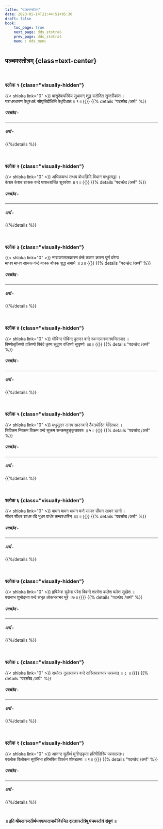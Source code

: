 ```yaml
---
title: "पञ्चमस्तोत्रम्‌"
date: 2023-05-14T21:44:51+05:30
draft: false
book:
    toc_page: true
    next_page: dds_stotra6
    prev_page: dds_stotra4
    menu : dds_menu
---
```


## पञ्चमस्तोत्रम्‌ {class=text-center}

<br/>


### श्लोक १ {class="visually-hidden"}
{{< shloka  link="0" >}}
वासुदेवापरिमेय सुधामन्‌ शुद्ध सदोदित सुन्दरीकांत ।  
घराधरधारण वेधुरधतंः सौघृतिदीधिति वेधृविधातः॥ १॥
{{</shloka >}}
{{% details "पदच्छेद /अर्थ" %}}

##### पदच्छेद - 


--- 

##### अर्थ   - 


{{%/details %}}


</br>


### श्लोक २ {class="visually-hidden"}
{{< shloka  link="0" >}}
अधिकबन्धं रन्धय बोधाछिंदि विधानं बन्धुरमद्धा ।  
केशव केशव शासक वन्दे पाशधरार्चित शूरवरेश ॥ २॥
{{</shloka >}}
{{% details "पदच्छेद /अर्थ" %}}

##### पदच्छेद - 


--- 

##### अर्थ   - 


{{%/details %}}


</br>


### श्लोक ३ {class="visually-hidden"}
{{< shloka  link="0" >}}
नारायणामलकारण वंन्दे कारण कारण पूर्ण वरेण्य ।  
माधव माधव साधक वंन्दे बाधक बोधक शुद्ध समाधे ॥ ३॥
{{</shloka >}}
{{% details "पदच्छेद /अर्थ" %}}

##### पदच्छेद - 


--- 

##### अर्थ   - 


{{%/details %}}


</br>


### श्लोक ४ {class="visually-hidden"}
{{< shloka  link="0" >}}
गोविन्द गोविन्द पुरन्दर वन्दे स्कन्दसनन्दनवन्दितपाद ।  
विष्णोसृजिष्णो ग्रसिष्णो विवंदे कृष्ण सुदुष्ण वधिष्णो सुघृष्णो ॥४॥
{{</shloka >}}
{{% details "पदच्छेद /अर्थ" %}}

##### पदच्छेद - 


--- 

##### अर्थ   - 


{{%/details %}}


</br>


### श्लोक ५ {class="visually-hidden"}
{{< shloka  link="0" >}}
मधुसूदन दानव सादनवन्दे दैवतमोदित वेदितपाद ।  
त्रिविकम निष्क्रम विक्रम वन्दे सुक्रम सन्क्रमहुङ्कृतवक्त्र ॥ ५॥
{{</shloka >}}
{{% details "पदच्छेद /अर्थ" %}}

##### पदच्छेद - 


--- 

##### अर्थ   - 


{{%/details %}}


</br>


### श्लोक ६ {class="visually-hidden"}
{{< shloka  link="0" >}}
वामन वामन भामन वन्दे सामन सीमन सामन सानो ।  
श्रीधर श्रीधर शांधर वंदे भूधर वार्धर कन्दरधारिन् ‌॥६॥
{{</shloka >}}
{{% details "पदच्छेद /अर्थ" %}}

##### पदच्छेद - 


--- 

##### अर्थ   - 


{{%/details %}}


</br>


### श्लोक ७ {class="visually-hidden"}
{{< shloka  link="0" >}}
हृषिकेश सुकेश परेश विवन्दे शरणेश कलेश बलेश सुखेश ।  
पद्मनाभ शुभोद्भव वन्दे संभृत लोकभराभर भूरे ॥७॥
{{</shloka >}}
{{% details "पदच्छेद /अर्थ" %}}

##### पदच्छेद - 


--- 

##### अर्थ   - 


{{%/details %}}


</br>


### श्लोक ८ {class="visually-hidden"}
{{< shloka  link="0" >}}
दामोदर दूरतरान्तर वन्दे दारितपारगपार परस्मात्‌ ॥ ८ ॥
{{</shloka >}}
{{% details "पदच्छेद /अर्थ" %}}

##### पदच्छेद - 


--- 

##### अर्थ   - 


{{%/details %}}


</br>


### श्लोक ९ {class="visually-hidden"}
{{< shloka  link="0" >}}
आनन्द सुतीर्थ मुनीन्द्रकृता हरिगीतिरियं परमादरतः।  
परलोक विलोकन सूर्यनिभा हरिभक्ति विवर्धन शोण्डतमा ॥ ९॥
{{</shloka >}}
{{% details "पदच्छेद /अर्थ" %}}

##### पदच्छेद - 


--- 

##### अर्थ   - 


{{%/details %}}


</br>


**॥ इति श्रीमदानन्दतीर्थभगवत्पादाचार्यं विरचित**
**द्वादशास्तोत्रेषु पंचमस्तोत्रं संपूणं ॥**

